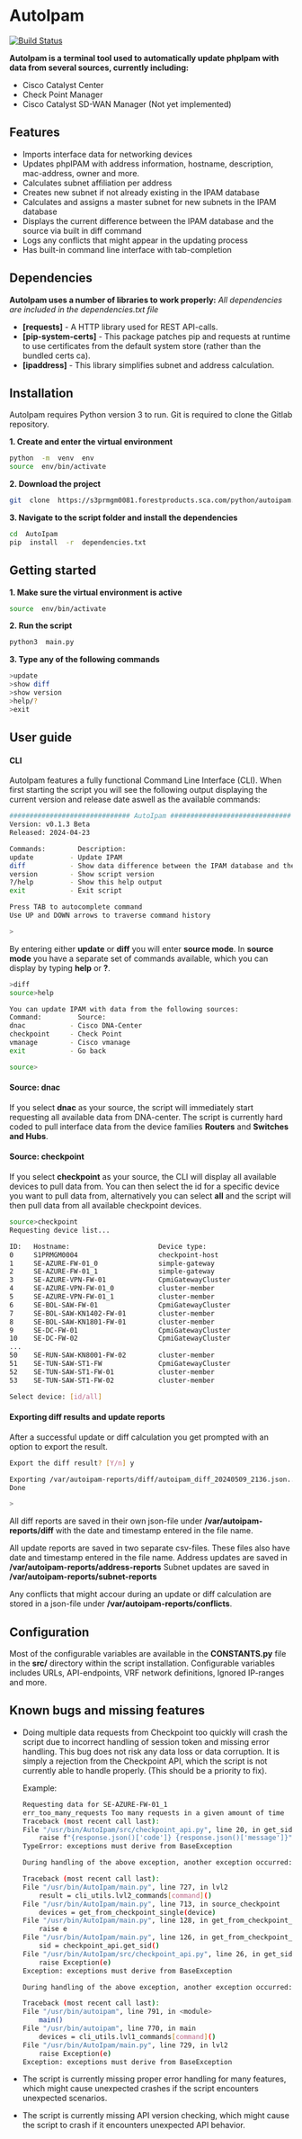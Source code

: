 
# AutoIpam

[![Build Status](https://s3prmgm0081.forestproducts.sca.com/python/autoipam/-/badges/release.svg)](https://s3prmgm0081.forestproducts.sca.com/python/autoipam)

**AutoIpam is a terminal tool used to automatically update phpIpam with data from several sources, currently including:**
- Cisco Catalyst Center
- Check Point Manager
- Cisco Catalyst SD-WAN Manager (Not yet implemented)

## Features
- Imports interface data for networking devices
- Updates phpIPAM with address information, hostname, description, mac-address, owner and more.
- Calculates subnet affiliation per address
- Creates new subnet if not already existing in the IPAM database
- Calculates and assigns a master subnet for new subnets in the IPAM database
- Displays the current difference between the IPAM database and the source via built in diff command
- Logs any conflicts that might appear in the updating process
- Has built-in command line interface with tab-completion

## Dependencies
**AutoIpam uses a number of libraries to work properly:**
*All dependencies are included in the dependencies.txt file*

-  **[requests]** - A HTTP library used for REST API-calls.
-  **[pip-system-certs]** - This package patches pip and requests at runtime to use certificates from the default system store (rather than the bundled certs ca).
-  **[ipaddress]** - This library simplifies subnet and address calculation.

## Installation
AutoIpam requires Python version 3 to run.
Git is required to clone the Gitlab repository.

**1. Create and enter the virtual environment**

```bash
python  -m  venv  env
source  env/bin/activate
```

**2. Download the project**

```bash
git  clone  https://s3prmgm0081.forestproducts.sca.com/python/autoipam.git
```

**3. Navigate to the script folder and install the dependencies**

```bash
cd  AutoIpam
pip  install  -r  dependencies.txt
```

## Getting started

**1. Make sure the virtual environment is active**
```bash
source  env/bin/activate
```

**2. Run the script**
```bash
python3  main.py
```

**3. Type any of the following commands**
```bash
>update
>show diff
>show version
>help/?
>exit
```

## User guide
#### CLI
AutoIpam features a fully functional Command Line Interface (CLI).
When first starting the script you will see the following output displaying the current version and release date aswell  as the available commands:
```bash
############################## AutoIpam ##############################
Version: v0.1.3 Beta
Released: 2024-04-23

Commands:        Description:
update         - Update IPAM
diff           - Show data difference between the IPAM database and the source
version        - Show script version
?/help         - Show this help output
exit           - Exit script

Press TAB to autocomplete command
Use UP and DOWN arrows to traverse command history

>
```

By entering either **update** or **diff** you will enter **source mode**.
In **source mode** you have a separate set of commands available, which you can display by typing **help** or **?**.

```bash
>diff
source>help

You can update IPAM with data from the following sources:
Command:         Source:
dnac           - Cisco DNA-Center
checkpoint     - Check Point
vmanage        - Cisco vmanage
exit           - Go back

source>
```


#### Source: dnac
If you select **dnac** as your source, the script will immediately start requesting all available data from DNA-center.
The script is currently hard coded to pull interface data from the device families **Routers** and **Switches and Hubs**.

#### Source: checkpoint
If you select **checkpoint** as your source, the CLI will display all available devices to pull data from.
You can then select the id for a specific device you want to pull data from, alternatively you can select **all** and the script will then pull data from all available checkpoint devices.

```bash
source>checkpoint
Requesting device list...

ID:   Hostname:                      Device type:
0     S1PRMGM0004                    checkpoint-host
1     SE-AZURE-FW-01_0               simple-gateway
2     SE-AZURE-FW-01_1               simple-gateway
3     SE-AZURE-VPN-FW-01             CpmiGatewayCluster
4     SE-AZURE-VPN-FW-01_0           cluster-member
5     SE-AZURE-VPN-FW-01_1           cluster-member
6     SE-BOL-SAW-FW-01               CpmiGatewayCluster
7     SE-BOL-SAW-KN1402-FW-01        cluster-member
8     SE-BOL-SAW-KN1801-FW-01        cluster-member
9     SE-DC-FW-01                    CpmiGatewayCluster
10    SE-DC-FW-02                    CpmiGatewayCluster
...
50    SE-RUN-SAW-KN8001-FW-02        cluster-member
51    SE-TUN-SAW-ST1-FW              CpmiGatewayCluster
52    SE-TUN-SAW-ST1-FW-01           cluster-member
53    SE-TUN-SAW-ST1-FW-02           cluster-member

Select device: [id/all]
```

#### Exporting diff results and update reports

After a successful update or diff calculation you get prompted with an option to export the result.

```bash
Export the diff result? [Y/n] y

Exporting /var/autoipam-reports/diff/autoipam_diff_20240509_2136.json...
Done

>
```

All diff reports are saved in their own json-file under **/var/autoipam-reports/diff** with the date and timestamp entered in the file name.

All update reports are saved in two separate csv-files. These files also have date and timestamp entered in the file name.
Address updates are saved in **/var/autoipam-reports/address-reports**
Subnet updates are saved in **/var/autoipam-reports/subnet-reports**

Any conflicts that might accour during an update or diff calculation are stored in a json-file under **/var/autoipam-reports/conflicts**.


## Configuration

Most of the configurable variables are available in the **CONSTANTS.py** file in the **src/** directory within the script installation.
Configurable variables includes URLs, API-endpoints, VRF network definitions, Ignored IP-ranges and more.


## Known bugs and missing features

- Doing multiple data requests from Checkpoint too quickly will crash the script due to incorrect handling of session token and missing error handling. This bug does not risk any data loss or data corruption. It is simply a rejection from the Checkpoint API, which the script is not currently able to handle properly. (This should be a priority to fix).

    Example:
    ```bash
    Requesting data for SE-AZURE-FW-01_1
    err_too_many_requests Too many requests in a given amount of time
    Traceback (most recent call last):
    File "/usr/bin/AutoIpam/src/checkpoint_api.py", line 20, in get_sid
        raise f"{response.json()['code']} {response.json()['message']}"
    TypeError: exceptions must derive from BaseException

    During handling of the above exception, another exception occurred:

    Traceback (most recent call last):
    File "/usr/bin/AutoIpam/main.py", line 727, in lvl2
        result = cli_utils.lvl2_commands[command]()
    File "/usr/bin/AutoIpam/main.py", line 713, in source_checkpoint
        devices = get_from_checkpoint_single(device)
    File "/usr/bin/AutoIpam/main.py", line 128, in get_from_checkpoint_single
        raise e
    File "/usr/bin/AutoIpam/main.py", line 126, in get_from_checkpoint_single
        sid = checkpoint_api.get_sid()
    File "/usr/bin/AutoIpam/src/checkpoint_api.py", line 26, in get_sid
        raise Exception(e)
    Exception: exceptions must derive from BaseException

    During handling of the above exception, another exception occurred:

    Traceback (most recent call last):
    File "/usr/bin/autoipam", line 791, in <module>
        main()
    File "/usr/bin/autoipam", line 770, in main
        devices = cli_utils.lvl1_commands[command]()
    File "/usr/bin/AutoIpam/main.py", line 729, in lvl2
        raise Exception(e)
    Exception: exceptions must derive from BaseException
    ```
- The script is currently missing proper error handling for many features, which might cause unexpected crashes if the script encounters unexpected scenarios.
- The script is currently missing API version checking, which might cause the script to crash if it encounters unexpected API behavior.

